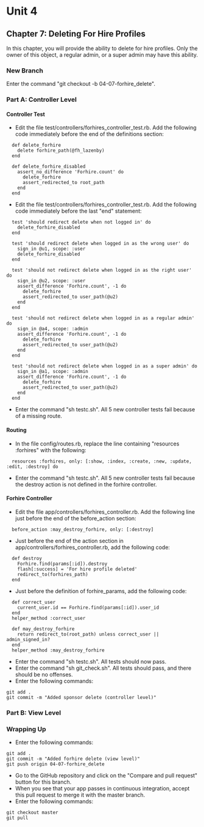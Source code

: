 # Unit 4
## Chapter 7: Deleting For Hire Profiles

In this chapter, you will provide the ability to delete for hire profiles.  Only the owner of this object, a regular admin, or a super admin may have this ability.

### New Branch
Enter the command "git checkout -b 04-07-forhire_delete".

### Part A: Controller Level

#### Controller Test
* Edit the file test/controllers/forhires_controller_test.rb.  Add the following code immediately before the end of the definitions section:
```
  def delete_forhire
    delete forhire_path(@fh_lazenby)
  end

  def delete_forhire_disabled
    assert_no_difference 'Forhire.count' do
      delete_forhire
      assert_redirected_to root_path
    end
  end
```
* Edit the file test/controllers/forhires_controller_test.rb.  Add the following code immediately before the last "end" statement:
```
  test 'should redirect delete when not logged in' do
    delete_forhire_disabled
  end

  test 'should redirect delete when logged in as the wrong user' do
    sign_in @u1, scope: :user
    delete_forhire_disabled
  end

  test 'should not redirect delete when logged in as the right user' do
    sign_in @u2, scope: :user
    assert_difference 'Forhire.count', -1 do
      delete_forhire
      assert_redirected_to user_path(@u2)
    end
  end

  test 'should not redirect delete when logged in as a regular admin' do
    sign_in @a4, scope: :admin
    assert_difference 'Forhire.count', -1 do
      delete_forhire
      assert_redirected_to user_path(@u2)
    end
  end

  test 'should not redirect delete when logged in as a super admin' do
    sign_in @a1, scope: :admin
    assert_difference 'Forhire.count', -1 do
      delete_forhire
      assert_redirected_to user_path(@u2)
    end
  end
```
* Enter the command "sh testc.sh".  All 5 new controller tests fail because of a missing route.

#### Routing
* In the file config/routes.rb, replace the line containing "resources :forhires" with the following:
```
  resources :forhires, only: [:show, :index, :create, :new, :update, :edit, :destroy] do
```
* Enter the command "sh testc.sh".  All 5 new controller tests fail because the destroy action is not defined in the forhire controller.

#### Forhire Controller
* Edit the file app/controllers/forhires_controller.rb.  Add the following line just before the end of the before_action section:
```
  before_action :may_destroy_forhire, only: [:destroy]
```
* Just before the end of the action section in app/controllers/forhires_controller.rb, add the following code:
```
  def destroy
    Forhire.find(params[:id]).destroy
    flash[:success] = 'For hire profile deleted'
    redirect_to(forhires_path)
  end
```
* Just before the definition of forhire_params, add the following code:
```
  def correct_user
    current_user.id == Forhire.find(params[:id]).user_id
  end
  helper_method :correct_user

  def may_destroy_forhire
    return redirect_to(root_path) unless correct_user || admin_signed_in?
  end
  helper_method :may_destroy_forhire
```
* Enter the command "sh testc.sh".  All tests should now pass.
* Enter the command "sh git_check.sh".  All tests should pass, and there should be no offenses.
* Enter the following commands:
```
git add .
git commit -m "Added sponsor delete (controller level)"
```

### Part B: View Level

### Wrapping Up
* Enter the following commands:
```
git add .
git commit -m "Added forhire delete (view level)"
git push origin 04-07-forhire_delete
```
* Go to the GitHub repository and click on the "Compare and pull request" button for this branch.
* When you see that your app passes in continuous integration, accept this pull request to merge it with the master branch.
* Enter the following commands:
```
git checkout master
git pull
```
